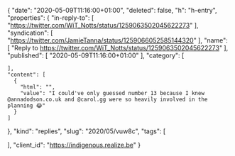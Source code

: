 {
  "date": "2020-05-09T11:16:00+01:00",
  "deleted": false,
  "h": "h-entry",
  "properties": {
    "in-reply-to": [
      "https://twitter.com/WiT_Notts/status/1259063502045622273"
    ],
    "syndication": [
      "https://twitter.com/JamieTanna/status/1259066052585144320"
    ],
    "name": [
      "Reply to https://twitter.com/WiT_Notts/status/1259063502045622273"
    ],
    "published": [
      "2020-05-09T11:16:00+01:00"
    ],
    "category": [

    ],
    "content": [
      {
        "html": "",
        "value": "I could've only guessed number 13 because I knew @annadodson.co.uk and @carol.gg were so heavily involved in the planning 😂"
      }
    ]
  },
  "kind": "replies",
  "slug": "2020/05/vuw8c",
  "tags": [

  ],
  "client_id": "https://indigenous.realize.be"
}
